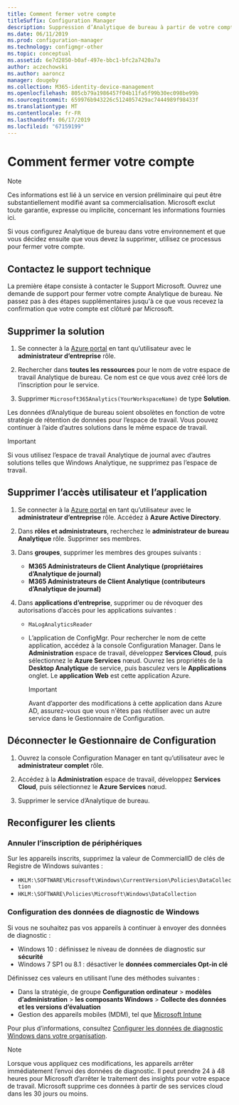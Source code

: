 ```yaml
---
title: Comment fermer votre compte
titleSuffix: Configuration Manager
description: Suppression d’Analytique de bureau à partir de votre compte Azure
ms.date: 06/11/2019
ms.prod: configuration-manager
ms.technology: configmgr-other
ms.topic: conceptual
ms.assetid: 6e7d2850-b0af-497e-bbc1-bfc2a7420a7a
author: aczechowski
ms.author: aaroncz
manager: dougeby
ms.collection: M365-identity-device-management
ms.openlocfilehash: 805cb79a1986457f04b11fa5f99b30ec098be99b
ms.sourcegitcommit: 659976b943226c5124057429ac7444989f98433f
ms.translationtype: MT
ms.contentlocale: fr-FR
ms.lasthandoff: 06/17/2019
ms.locfileid: "67159199"
---
```

# <a name="how-to-close-your-account"></a>Comment fermer votre compte

> [!Note]  
> Ces informations est lié à un service en version préliminaire qui peut être substantiellement modifié avant sa commercialisation. Microsoft exclut toute garantie, expresse ou implicite, concernant les informations fournies ici.  

Si vous configurez Analytique de bureau dans votre environnement et que vous décidez ensuite que vous devez la supprimer, utilisez ce processus pour fermer votre compte.

## <a name="contact-support"></a>Contactez le support technique

La première étape consiste à contacter le Support Microsoft. Ouvrez une demande de support pour fermer votre compte Analytique de bureau. Ne passez pas à des étapes supplémentaires jusqu'à ce que vous recevez la confirmation que votre compte est clôturé par Microsoft.

## <a name="delete-the-solution"></a>Supprimer la solution

1. Se connecter à la [Azure portal](https://portal.azure.com) en tant qu’utilisateur avec le **administrateur d’entreprise** rôle.

1. Rechercher dans **toutes les ressources** pour le nom de votre espace de travail Analytique de bureau. Ce nom est ce que vous avez créé lors de l’inscription pour le service.

1. Supprimer `Microsoft365Analytics(YourWorkspaceName)` de type **Solution**.

Les données d’Analytique de bureau soient obsolètes en fonction de votre stratégie de rétention de données pour l’espace de travail. Vous pouvez continuer à l’aide d’autres solutions dans le même espace de travail.

> [!Important]  
> Si vous utilisez l’espace de travail Analytique de journal avec d’autres solutions telles que Windows Analytique, ne supprimez pas l’espace de travail.

## <a name="remove-user-and-app-access"></a>Supprimer l’accès utilisateur et l’application

1. Se connecter à la [Azure portal](https://portal.azure.com) en tant qu’utilisateur avec le **administrateur d’entreprise** rôle. Accédez à **Azure Active Directory**.

1. Dans **rôles et administrateurs**, recherchez le **administrateur de bureau Analytique** rôle. Supprimer ses membres.

1. Dans **groupes**, supprimer les membres des groupes suivants :

    - **M365 Administrateurs de Client Analytique (propriétaires d’Analytique de journal)**
    - **M365 Administrateurs de Client Analytique (contributeurs d’Analytique de journal)**

1. Dans **applications d’entreprise**, supprimer ou de révoquer des autorisations d’accès pour les applications suivantes :

    - `MaLogAnalyticsReader`

    - L’application de ConfigMgr. Pour rechercher le nom de cette application, accédez à la console Configuration Manager. Dans le **Administration** espace de travail, développez **Services Cloud**, puis sélectionnez le **Azure Services** nœud. Ouvrez les propriétés de la **Desktop Analytique** de service, puis basculez vers le **Applications** onglet. Le **application Web** est cette application Azure.

        > [!Important]  
        > Avant d’apporter des modifications à cette application dans Azure AD, assurez-vous que vous n'êtes pas réutiliser avec un autre service dans le Gestionnaire de Configuration.

## <a name="disconnect-configuration-manager"></a>Déconnecter le Gestionnaire de Configuration

1. Ouvrez la console Configuration Manager en tant qu’utilisateur avec le **administrateur complet** rôle.

1. Accédez à la **Administration** espace de travail, développez **Services Cloud**, puis sélectionnez le **Azure Services** nœud.

1. Supprimer le service d’Analytique de bureau.

## <a name="reconfigure-clients"></a>Reconfigurer les clients

### <a name="unenroll-devices"></a>Annuler l’inscription de périphériques

Sur les appareils inscrits, supprimez la valeur de CommercialID de clés de Registre de Windows suivantes :

- `HKLM:\SOFTWARE\Microsoft\Windows\CurrentVersion\Policies\DataCollection`
- `HKLM:\SOFTWARE\Policies\Microsoft\Windows\DataCollection`

### <a name="windows-diagnostic-data-configuration"></a>Configuration des données de diagnostic de Windows

Si vous ne souhaitez pas vos appareils à continuer à envoyer des données de diagnostic :

- Windows 10 : définissez le niveau de données de diagnostic sur **sécurité**
- Windows 7 SP1 ou 8.1 : désactiver le **données commerciales Opt-in clé**

Définissez ces valeurs en utilisant l’une des méthodes suivantes :

- Dans la stratégie, de groupe **Configuration ordinateur** > **modèles d’administration** > **les composants Windows**  >  **Collecte des données et les versions d’évaluation**
- Gestion des appareils mobiles (MDM), tel que [Microsoft Intune](https://docs.microsoft.com/intune/device-restrictions-windows-10#reporting-and-telemetry)

Pour plus d’informations, consultez [Configurer les données de diagnostic Windows dans votre organisation](https://docs.microsoft.com/windows/privacy/configure-windows-diagnostic-data-in-your-organization).

> [!NOTE]  
> Lorsque vous appliquez ces modifications, les appareils arrêter immédiatement l’envoi des données de diagnostic. Il peut prendre 24 à 48 heures pour Microsoft d’arrêter le traitement des insights pour votre espace de travail. Microsoft supprime ces données à partir de ses services cloud dans les 30 jours ou moins.
